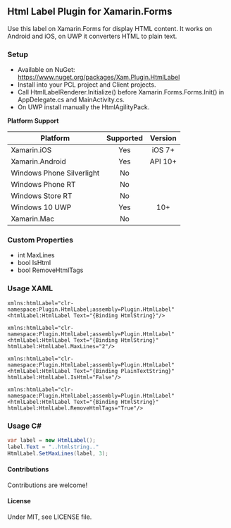 ## Html Label Plugin for Xamarin.Forms

Use this label on Xamarin.Forms for display HTML content.
It works on Android and iOS, on UWP it converters HTML to plain text.

### Setup
* Available on NuGet: https://www.nuget.org/packages/Xam.Plugin.HtmlLabel
* Install into your PCL project and Client projects.
* Call HtmlLabelRenderer.Initialize() before Xamarin.Forms.Forms.Init() in AppDelegate.cs and MainActivity.cs.
* On UWP install manually the HtmlAgilityPack.

**Platform Support**

|Platform|Supported|Version|
| ------------------- | :-----------: | :------------------: |
|Xamarin.iOS|Yes|iOS 7+|
|Xamarin.Android|Yes|API 10+|
|Windows Phone Silverlight|No||
|Windows Phone RT|No||
|Windows Store RT|No||
|Windows 10 UWP|Yes|10+|
|Xamarin.Mac|No||

### Custom Properties
* int MaxLines
* bool IsHtml
* bool RemoveHtmlTags

### Usage XAML

```xaml
xmlns:htmlLabel="clr-namespace:Plugin.HtmlLabel;assembly=Plugin.HtmlLabel"
<htmlLabel:HtmlLabel Text="{Binding HtmlString}"/>
```

```xaml
xmlns:htmlLabel="clr-namespace:Plugin.HtmlLabel;assembly=Plugin.HtmlLabel"
<htmlLabel:HtmlLabel Text="{Binding HtmlString}" htmlLabel:HtmlLabel.MaxLines="2"/>
```

```xaml
xmlns:htmlLabel="clr-namespace:Plugin.HtmlLabel;assembly=Plugin.HtmlLabel"
<htmlLabel:HtmlLabel Text="{Binding PlainTextString}" htmlLabel:HtmlLabel.IsHtml="False"/>
```

```xaml
xmlns:htmlLabel="clr-namespace:Plugin.HtmlLabel;assembly=Plugin.HtmlLabel"
<htmlLabel:HtmlLabel Text="{Binding HtmlString}" htmlLabel:HtmlLabel.RemoveHtmlTags="True"/>
```

### Usage C#

```csharp
var label = new HtmlLabel();
label.Text = "..htmlstring.."
HtmlLabel.SetMaxLines(label, 3);
```

#### Contributions
Contributions are welcome!

#### License
Under MIT, see LICENSE file.
